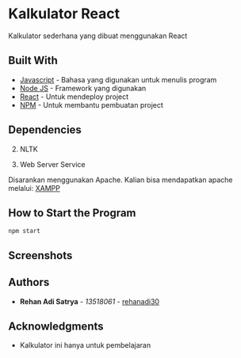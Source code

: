 # Kalkulator React

Kalkulator sederhana yang dibuat menggunakan React

## Built With

* [Javascript](https://www.javascript.com) - Bahasa yang digunakan untuk menulis program
* [Node JS](https://nodejs.org/en/) - Framework yang digunakan
* [React](https://reactjs.org) - Untuk mendeploy project
* [NPM](https://www.npmjs.com) - Untuk membantu pembuatan project

## Dependencies

2. NLTK

1. Web Server Service

Disarankan menggunakan Apache. Kalian bisa mendapatkan apache melalui: [XAMPP](https://www.apachefriends.org/download.html)

## How to Start the Program

```
npm start
```


## Screenshots


## Authors

* **Rehan Adi Satrya** - *13518061* - [rehanadi30](https://github.com/Rehanadi30)

## Acknowledgments

* Kalkulator ini hanya untuk pembelajaran
